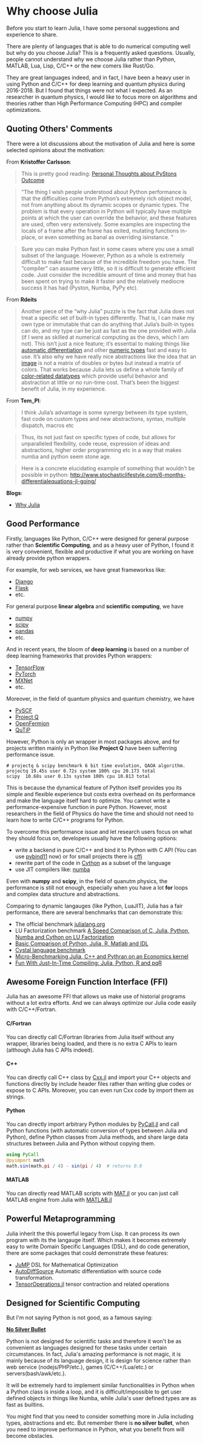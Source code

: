 # Why choose Julia

Before you start to learn Julia, I have some personal suggestions and experience to share.

There are plenty of languages that is able to do numerical computing well but why do you choose Julia? This is a frequently asked questions. Usually, people cannot understand why we choose Julia rather than Python, MATLAB, Lua, Lisp, C/C++ or the new comers like Rust/Go.

They are great languages indeed, and in fact, I have been a heavy user in using Python and C/C++ for deep learning and quantum physics during 2016-2018. But I found that things were not what I expected. As an researcher in quantum physics, I would like to focus more on algorithms and theories rather than High Performance Computing (HPC) and compiler optimizations.

## Quoting Others' Comments

There were a lot discussions about the motivation of Julia and here is some selected opinions about the motivation:

From **Kristoffer Carlsson**:

> This is pretty good reading:  [Personal Thoughts about PyStons Outcome](http://blog.kevmod.com/2017/02/personal-thoughts-about-pystons-outcome/644)

> "The thing I wish people understood about Python performance is that the difficulties come from Python’s extremely rich object model, not from anything about its dynamic scopes or dynamic types. The problem is that every operation in Python will typically have multiple points at which the user can override the behavior, and these features are used, often very extensively. Some examples are inspecting the locals of a frame after the frame has exited, mutating functions in-place, or even something as banal as overriding isinstance. "

> Sure you can make Python fast in some cases where you use a small subset of the language. However, Python as a whole is extremely difficult to make fast because of the incredible freedom you have. The “compiler” can assume very little, so it is difficult to generate efficient code. Just consider the incredible amount of time and money that has been spent on trying to make it faster and the relatively mediocre success it has had (Pyston, Numba, PyPy etc).

From **Rdeits**

> Another piece of the “why Julia” puzzle is the fact that Julia does not treat a specific set of built-in types differently. That is, I can make my own type or immutable that can do anything that Julia’s built-in types can do, and my type can be just as fast as the one provided with Julia (if I were as skilled at numerical computing as the devs, which I am not). This isn’t just a nice feature; it’s essential to making things like [automatic differentiation](https://github.com/JuliaDiff/ForwardDiff.jl) and other [numeric types](https://github.com/JuliaMath/FixedPointNumbers.jl) fast and easy to use. It’s also why we have really nice abstractions like the idea that an [image](https://github.com/JuliaImages/Images.jl) is not a matrix of doubles or bytes but instead a matrix of colors. That works because Julia lets us define a whole family of [color-related datatypes](https://github.com/JuliaGraphics/ColorTypes.jl) which provide useful behavior and abstraction at little or no run-time cost. That’s been the biggest benefit of Julia, in my experience.

From **Tem_PI**:

> I think Julia’s advantage is some synergy between its type system, fast code on custom types and new abstractions, syntax, multiple dispatch, macros etc

> Thus, its not just fast on specific types of code, but allows for unparalleled flexibility, code reuse, expression of ideas and abstractions, higher order programming etc in a way that makes numba and python seem stone age.

> Here is a concrete elucidating example of something that wouldn’t be possible in python: http://www.stochasticlifestyle.com/6-months-differentialequations-jl-going/

**Blogs**:

- [Why Julia](http://ucidatascienceinitiative.github.io/IntroToJulia/Html/WhyJulia)

## Good Performance

Firstly, languages like Python, C/C++ were designed for general purpose rather than **Scientific Computing**, and as a heavy user of Python, I found it is very convenient, flexible and productive if what you are working on have already provide python wrappers. 

For example, for web services, we have great frameworkss like: 
- [Django](https://github.com/django/django)
- [Flask](https://github.com/pallets/flask) 
- etc. 

For general purpose **linear algebra** and **scientific computing**, we have

- [numpy](https://github.com/numpy/numpy)
- [scipy](https://github.com/scipy/scipy)
- [pandas](https://github.com/pandas-dev/pandas)
- etc.

And in recent years, the bloom of **deep learning** is based on a number of deep learning frameworks that provides Python wrappers: 

- [TensorFlow](https://github.com/tensorflow/tensorflow)
- [PyTorch](https://github.com/pytorch/pytorch)
- [MXNet](https://github.com/apache/incubator-mxnet)
- etc.

Moreover, in the field of quantum physics and quantum chemistry, we have

- [PySCF](https://github.com/sunqm/pyscf)
- [Project Q](https://github.com/ProjectQ-Framework/ProjectQ)
- [OpenFermion](https://github.com/quantumlib/OpenFermion)
- [QuTiP](https://github.com/qutip/qutip)

However, Python is only an wrapper in most packages above, and for projects written mainly in Python like **Project Q** have been sufferring performance issue.

```shell
# projectq & scipy benchmark 6 bit time evolution, QAOA algorithm.
projectq 19.45s user 0.72s system 100% cpu 20.173 total
scipy  10.68s user 0.13s system 100% cpu 10.813 total
```

This is because the dynamical feature of Python itself provides you its simple and flexible experience but costs extra overhead on its performance and make the language itself hard to optimize. You cannot write a performance-expensive function in pure Python. However, most researchers in the field of Physics do have the time and should not need to learn how to write C/C++ programs for Python. 

To overcome this performance issue and let research users focus on what they should focus on, developers usually have the following options:

- write a backend in pure C/C++ and bind it to Python with C API (You can use [pybind11](https://github.com/pybind/pybind11) now) or for small projects there is [cffi](https://cffi.readthedocs.io/en/latest/)
- rewrite part of the code in [Cython](http://cython.org/) as a subset of the language
- use JIT compilers like: [numba](https://numba.pydata.org/)


Even with **numpy** and **scipy**, in the field of quanutm physics, the performance is still not enough, especially when you have a lot **for** loops and complex data structure and abstractions.

Comparing to dynamic langauges (like Python, LuaJIT), Julia has a fair performance, there are several benchmarks that can demonstrate this:

- The official benchmark [julialang.org](https://julialang.org)
- LU Factorization benchmark [A Speed Comparison of C, Julia, Python, Numba and Cython on LU Factorization](https://www.ibm.com/developerworks/community/blogs/jfp/entry/A_Comparison_Of_C_Julia_Python_Numba_Cython_Scipy_and_BLAS_on_LU_Factorization?lang=en)
- [Basic Comparison of Python, Julia, R, Matlab and IDL](https://modelingguru.nasa.gov/docs/DOC-2625)
- [Cystal language benchmark](http://blog.seraum.com/crystal-lang-vs-nodejs-vs-golang-vs-julia-vs-rust-vs-luajit-vs-c-fibonacci-benchmark)
- [Micro-Benchmarking Julia, C++ and Pythran on an Economics kernel](http://serge-sans-paille.github.io/pythran-stories/micro-benchmarking-julia-c-and-pythran-on-an-economics-kernel.html)
- [Fun With Just-In-Time Compiling: Julia, Python, R and pqR](http://randyzwitch.com/python-pypy-julia-r-pqr-jit-just-in-time-compiler/)


## Awesome Foreign Function Interface (FFI)

Julia has an awesome FFI that allows us make use of historial programs without a lot extra efforts. And we can always optimize our Julia code easily with C/C++/Fortran.

#### C/Fortran

You can directly call C/Fortran libraries from Julia itself without any wrapper, libraries being loaded, and there is no extra C APIs to learn (although Julia has C APIs indeed).

#### C++

You can directly call C++ class by [Cxx.jl](https://github.com/Keno/Cxx.jl) and import your C++ objects and functions directly by include header files rather than writing glue codes or expose to C APIs. Moreover, you can even run Cxx code by import them as strings.

#### Python

You can directly import arbitrary Python modules by [PyCall.jl](https://github.com/JuliaPy/PyCall.jl) and call Python functions (with automatic conversion of types between Julia and Python), define Python classes from Julia methods, and share large data structures between Julia and Python without copying them.

```julia
using PyCall
@pyimport math
math.sin(math.pi / 4) - sin(pi / 4)  # returns 0.0
```

#### MATLAB

You can directly read MATLAB scripts with [MAT.jl](https://github.com/JuliaIO/MAT.jl) or you can just call MATLAB engine from Julia with [MATLAB.jl](https://github.com/JuliaInterop/MATLAB.jl)

## Powerful Metaprogramming

Julia inherit the this powerful legacy from Lisp. It can process its own program with its the langauge itself. Which makes it becomes extremely easy to write Domain Specific Languages (DSL), and do code generation, there are some packages that could demonstrate these features:

- [JuMP](https://github.com/JuliaOpt/JuMP.jl) DSL for Mathematical Optimization
- [AutoDiffSource](https://github.com/gaika/AutoDiffSource.jl) Automatic differentiation with source code transformation.
- [TensorOperations.jl](https://github.com/Jutho/TensorOperations.jl) tensor contraction and related operations

## Designed for Scientific Computing

But I'm not saying Python is not good, as a famous saying:

[**No Silver Bullet**](http://worrydream.com/refs/Brooks-NoSilverBullet.pdf)

Python is not designed for scientific tasks and therefore it won't be as convenient as languages designed for these tasks under certain circumstances. In fact, Julia's amazing performance is not magic, it is mainly because of its language design, it is design for science rather than web service (nodejs/PHP/etc.), games (C/C++/Lua/etc.) or servers(bash/awk/etc.).

It will be extremely hard to implement similar functionalities in Python when a Python class is inside a loop, and it is difficult/impossible to get user defined objects in things like Numba, while Julia's user defined types are as fast as builtins.

You might find that you need to consider something more in Julia including types, abstractions and etc. But remember there is **no silver bullet**, when you need to improve performance in Python, what you benefit from will become obstacles.
